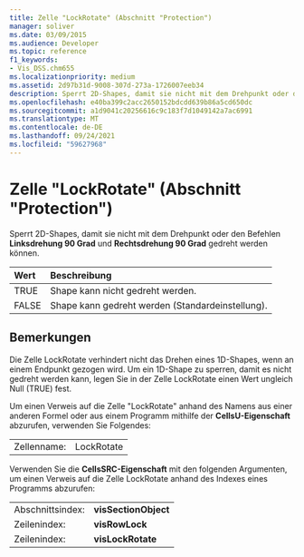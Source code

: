 ```yaml
---
title: Zelle "LockRotate" (Abschnitt "Protection")
manager: soliver
ms.date: 03/09/2015
ms.audience: Developer
ms.topic: reference
f1_keywords:
- Vis_DSS.chm655
ms.localizationpriority: medium
ms.assetid: 2d97b31d-9008-307d-273a-1726007eeb34
description: Sperrt 2D-Shapes, damit sie nicht mit dem Drehpunkt oder den Befehlen Linksdrehung 90 Grad und Rechtsdrehung 90 Grad gedreht werden können.
ms.openlocfilehash: e40ba399c2acc2650152bdcdd639b86a5cd650dc
ms.sourcegitcommit: a1d9041c20256616c9c183f7d1049142a7ac6991
ms.translationtype: MT
ms.contentlocale: de-DE
ms.lasthandoff: 09/24/2021
ms.locfileid: "59627968"
---
```

# <a name="lockrotate-cell-protection-section"></a>Zelle "LockRotate" (Abschnitt "Protection")

Sperrt 2D-Shapes, damit sie nicht mit dem Drehpunkt oder den Befehlen **Linksdrehung 90 Grad** und **Rechtsdrehung 90 Grad** gedreht werden können. 
  
|**Wert**|**Beschreibung**|
|:-----|:-----|
| TRUE  <br/> | Shape kann nicht gedreht werden.  <br/> |
| FALSE  <br/> | Shape kann gedreht werden (Standardeinstellung).  <br/> |
   
## <a name="remarks"></a>Bemerkungen

Die Zelle LockRotate verhindert nicht das Drehen eines 1D-Shapes, wenn an einem Endpunkt gezogen wird. Um ein 1D-Shape zu sperren, damit es nicht gedreht werden kann, legen Sie in der Zelle LockRotate einen Wert ungleich Null (TRUE) fest.
  
Um einen Verweis auf die Zelle "LockRotate" anhand des Namens aus einer anderen Formel oder aus einem Programm mithilfe der **CellsU-Eigenschaft** abzurufen, verwenden Sie Folgendes: 
  
|||
|:-----|:-----|
| Zellenname:  <br/> | LockRotate  <br/> |
   
Verwenden Sie die **CellsSRC-Eigenschaft** mit den folgenden Argumenten, um einen Verweis auf die Zelle LockRotate anhand des Indexes eines Programms abzurufen: 
  
|||
|:-----|:-----|
| Abschnittsindex:  <br/> |**visSectionObject** <br/> |
| Zeilenindex:  <br/> |**visRowLock** <br/> |
| Zeilenindex:  <br/> |**visLockRotate** <br/> |
   

